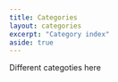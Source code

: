 ```yaml
---
title: Categories
layout: categories
excerpt: "Category index"
aside: true
---
```

Different categoties here
